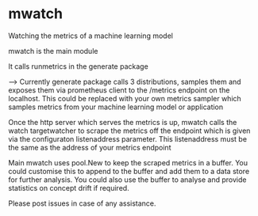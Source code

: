 # mwatch
Watching the metrics of a machine learning model

mwatch is the main module 

It calls runmetrics in the generate package

--> Currently generate package calls 3 distributions, samples them and exposes them via prometheus client to the /metrics endpoint on the localhost. This could be replaced with your own metrics sampler which samples metrics from your machine learning model or application

Once the http server which serves the metrics is up, mwatch calls the watch targetwatcher to scrape the metrics off the endpoint which is given via the configuraton listenaddress parameter. This listenaddress must be the same as the address of your metrics endpoint

Main mwatch uses pool.New to keep the scraped metrics in a buffer. You could customise this to append to the buffer and add them to a data store for further analysis. You could also use the buffer to analyse and provide statistics on concept drift if required.

Please post issues in case of any assistance.
